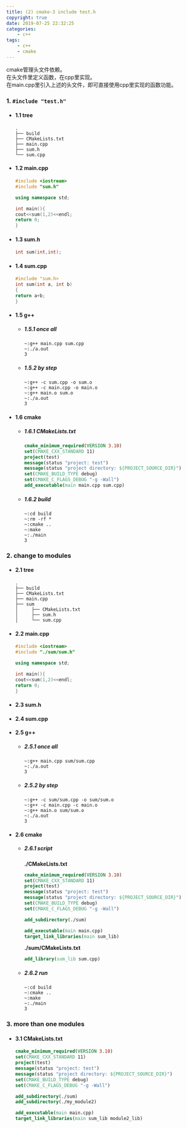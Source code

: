 ```yaml
---
title: (2) cmake-3 include test.h
copyright: true
date: 2019-07-25 22:32:25
categories:
    - c++
tags:
    - c++
    - cmake
---
```

cmake管理头文件依赖。       
在头文件里定义函数，在cpp里实现。   
在main.cpp里引入上述的头文件，即可直接使用cpp里实现的函数功能。

<!-- more -->

### **1. `#include "test.h"`**

+ #### 1.1 tree

    ```
    .
    ├── build
    ├── CMakeLists.txt
    ├── main.cpp
    ├── sum.h
    └── sum.cpp
    ```

+ #### 1.2 main.cpp

    ```cpp
    #include <iostream>
    #include "sum.h"

    using namespace std;

    int main(){
    cout<<sum(1,2)<<endl;
    return 0;
    }
    ```

+ #### 1.3 sum.h

    ```cpp
    int sum(int,int);
    ```

+ #### 1.4 sum.cpp

    ```cpp
    #include "sum.h>
    int sum(int a, int b)
    {
    return a+b;
    }
    ```

+ #### 1.5 g++

    + ##### 1.5.1 once all

        ```
        ~:g++ main.cpp sum.cpp
        ~:./a.out
        3
        ```

    + ##### 1.5.2 by step

        ```
        ~:g++ -c sum.cpp -o sum.o
        ~:g++ -c main.cpp -o main.o
        ~:g++ main.o sum.o
        ~:./a.out
        3
        ```

+ #### 1.6 cmake

    + ##### 1.6.1 CMakeLists.txt

        ```cmake
        cmake_minimum_required(VERSION 3.10)
        set(CMAKE_CXX_STANDARD 11)
        project(test)
        message(status "project: test")
        message(status "project directory: ${PROJECT_SOURCE_DIR}")
        set(CMAKE_BUILD_TYPE debug)
        set(CMAKE_C_FLAGS_DEBUG "-g -Wall")
        add_executable(main main.cpp sum.cpp)
        ```

    + ##### 1.6.2 build

        ```
        ~:cd build
        ~:rm -rf *
        ~:cmake ..
        ~:make
        ~:./main
        3
        ```

### **2. change to modules**

+ #### 2.1 tree
    ```
    .
    ├── build
    ├── CMakeLists.txt
    ├── main.cpp
    ├── sum
    │     ├── CMakeLists.txt
    │     ├── sum.h
    │     └── sum.cpp

    ```

+ #### 2.2 main.cpp

    ```cpp
    #include <iostream>
    #include "./sum/sum.h"

    using namespace std;

    int main(){
    cout<<sum(1,2)<<endl;
    return 0;
    }
    ```

+ #### 2.3 sum.h

+ #### 2.4 sum.cpp

+ #### 2.5 g++

    + ##### 2.5.1 once all

        ```
        ~:g++ main.cpp sum/sum.cpp
        ~:./a.out
        3
        ```

    + ##### 2.5.2 by step

        ```
        ~:g++ -c sum/sum.cpp -o sum/sum.o
        ~:g++ -c main.cpp -c main.o
        ~:g++ main.o sum/sum.o
        ~:./a.out
        3
        ```

+ #### 2.6 cmake

    + ##### 2.6.1 script

        **./CMakeLists.txt**

        ```cmake
        cmake_minimum_required(VERSION 3.10)
        set(CMAKE_CXX_STANDARD 11)
        project(test)
        message(status "project: test")
        message(status "project directory: ${PROJECT_SOURCE_DIR}")
        set(CMAKE_BUILD_TYPE debug)
        set(CMAKE_C_FLAGS_DEBUG "-g -Wall")

        add_subdirectory(./sum)

        add_executable(main main.cpp)
        target_link_libraries(main sum_lib)
        ```

        **./sum/CMakeLists.txt**

        ```cmake
        add_library(sum_lib sum.cpp)
        ```

    + ##### 2.6.2 run
            
        ```
        ~:cd build
        ~:cmake ..
        ~:make
        ~:./main
        3
        ```

### **3. more than one modules**

+ #### 3.1 CMakeLists.txt

    ```cmake
    cmake_minimum_required(VERSION 3.10)
    set(CMAKE_CXX_STANDARD 11)
    project(test)
    message(status "project: test")
    message(status "project directory: ${PROJECT_SOURCE_DIR}")
    set(CMAKE_BUILD_TYPE debug)
    set(CMAKE_C_FLAGS_DEBUG "-g -Wall")

    add_subdirectory(./sum)
    add_subdirectory(./my_module2)

    add_executable(main main.cpp)
    target_link_libraries(main sum_lib module2_lib)
    ```
